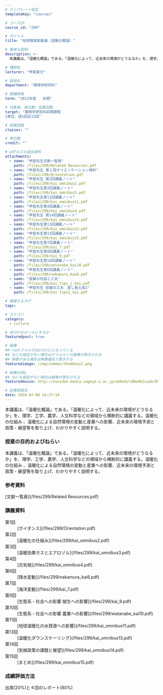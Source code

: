 ```yaml
---
# テンプレート指定
templateKey: "courses"

# コースID
course_id: "299"

# タイトル
title: "地球環境変動論（温暖化概論）"

# 簡単な説明
description: >-
  本講義は、「温暖化概論」である。「温暖化によって、近未来の環境がどうなるか」を、理学、工学、農学、人文科学などの領域から横断的に講義する。温暖化の仕組み 、温暖化による自然環境の変動と産業への影響、近...

# 講師名
lecturer: "甲斐憲次"

# 部局名
department: "環境学研究科"

# 開講時限
term: "2012年度	前期"

# 対象者、単位数、授業回数
target: "環境学研究科前期課程
2単位、週1回全15回"

# 授業回数
classes: ""

# 単位数
credit: ""

# pdfなどの追加資料
attachments: 
  - name: "甲斐先生文献一覧表" 
    path: /files/299/Related Resources.pdf
  - name: "甲斐先生 第１回オリエンテーション資料" 
    path: /files/299/Orientation.pdf
  - name: "甲斐先生 第2回講義ノート" 
    path: /files/299/kai_omnibus2.pdf
  - name: "甲斐先生第3回講義ノート" 
    path: /files/299/kai_omnibus3.pdf
  - name: "甲斐先生第11回講義ノート" 
    path: /files/299/kai_omnibus11.pdf
  - name: "甲斐先生第4回講義ノート" 
    path: /files/299/kai_omnibus4.pdf
  - name: "甲斐先生 第14回講義ノート" 
    path: /files/299/kai_omnibus14.pdf
  - name: "甲斐先生第13回講義ノート" 
    path: /files/299/kai_omnibus13.pdf
  - name: "甲斐先生第15回講義ノート" 
    path: /files/299/kai_omnibus15.pdf
  - name: "甲斐先生第7回講義ノート" 
    path: /files/299/kai_7.pdf
  - name: "甲斐先生第9回講義ノート" 
    path: /files/299/kai_9.pdf
  - name: "甲斐先生第10回講義ノート" 
    path: /files/299/watanabe_kai10.pdf
  - name: "甲斐先生第6回講義ノート" 
    path: /files/299/nakamura_kai6.pdf
  - name: "授業の内容と工夫" 
    path: /files/299/kai_tips_j_kai.pdf
  - name: "甲斐先生 授業の工夫　差し替え版2" 
    path: /files/299/kai tips2_kai.pdf

# 関連するタグ
tags:

# カテゴリ
category:
  - culture

# 色付けのロールにするか
featuredpost: true

# 画像
## rootフォルダはstaticになっている
## なにも指定がない場合はデフォルトの画像が表示される
## 映像がある場合は映像優先で表示する
featuredimage: /img/common/thumbnail.png

# 映像のURL
## なにも指定がない場合は画像が表示される
featuredmovie: http://nuvideo.media.nagoya-u.ac.jp/embed/c90e4b2caa5c9506facb41eb73217f8a4c8f6725

# 記事投稿日
date: 2016-07-08 14:27:14
---
```


本講義は、「温暖化概論」である。「温暖化によって、近未来の環境がどうなるか」を、理学、工学、農学、人文科学などの領域から横断的に講義する。温暖化の仕組み 、温暖化による自然環境の変動と産業への影響、近未来の環境予測と政策・展望等を取り上げ、わかりやすく説明する。








### 授業の目的およびねらい

本講義は、「温暖化概論」である。「温暖化によって、近未来の環境がどうなるか」を、理学、工学、農学、人文科学などの領域から横断的に講義する。温暖化の仕組み 、温暖化による自然環境の変動と産業への影響、近未来の環境予測と政策・展望等を取り上げ、わかりやすく説明する。

### 参考資料

[文献一覧表](/files/299/Related Resources.pdf) 





### 講義資料

<dl>
<dt>
第1回
</dt>

<dd>
[ガイダンス](/files/299/Orientation.pdf) 
</dd>

<dt>
第2回
</dt>

<dd>
[温暖化の仕組み](/files/299/kai_omnibus2.pdf) 
</dd>

<dt>
第3回
</dt>

<dd>
[温暖効果ガスとエアロゾル](/files/299/kai_omnibus3.pdf) 
</dd>

<dt>
第4回
</dt>

<dd>
[古気候](/files/299/kai_omnibus4.pdf) 
</dd>

<dt>
第6回
</dt>

<dd>
[降水変動](/files/299/nakamura_kai6.pdf) 
</dd>

<dt>
第7回
</dt>

<dd>
[海洋変動](/files/299/kai_7.pdf) 
</dd>

<dt>
第9回
</dt>

<dd>
[生態系・社会への影響 植生への影響](/files/299/kai_9.pdf) 
</dd>

<dt>
第10回
</dt>

<dd>
[生態系・社会への影響 農業への影響](/files/299/watanabe_kai10.pdf) 
</dd>

<dt>
第11回
</dt>

<dd>
[地球温暖化の水資源への影響](/files/299/kai_omnibus11.pdf) 
</dd>

<dt>
第13回
</dt>

<dd>
[温暖化ダウンスケーリング](/files/299/kai_omnibus13.pdf) 
</dd>

<dt>
第14回
</dt>

<dd>
[気候政策の課題と展望](/files/299/kai_omnibus14.pdf) 
</dd>

<dt>
第15回
</dt>

<dd>
[まとめ](/files/299/kai_omnibus15.pdf) 
</dd>
</dl>





### 成績評価方法

出席(20%)と４回のレポート(80%)


